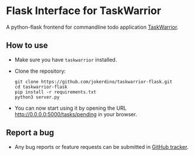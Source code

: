 # Flask Interface for TaskWarrior

A python-flask frontend for commandline todo application [TaskWarrior](https://taskwarrior.org/).


## How to use

- Make sure you have `taskwarrior` installed.
- Clone the repository:

      git clone https://github.com/jokerdino/taskwarrior-flask.git
      cd taskwarrior-flask
      pip install -r requirements.txt
      python3 server.py

- You can now start using it by opening the URL http://0.0.0.0:5000/tasks/pending in your browser.

## Report a bug

- Any bug reports or feature requests can be submitted in [GitHub tracker](https://github.com/jokerdino/taskwarrior-flask/issues).
